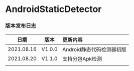 # AndroidStaticDetector

### 版本发布日志

|    日期    |  版本  | 更新内容                  |
| :--------: | :----: | :------------------------ |
| 2021.08.16 | V1.0.0 | Android静态代码检测器初版 |
| 2021.08.20 | V1.1.0 | 支持分包Apk检测           |
|            |        |                           |

